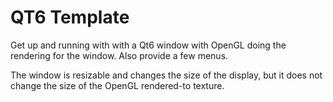 # QT6 Template

Get up and running with with a Qt6 window with OpenGL doing the rendering for
the window. Also provide a few menus.

The window is resizable and changes the size of the display, but it does not
change the size of the OpenGL rendered-to texture.
